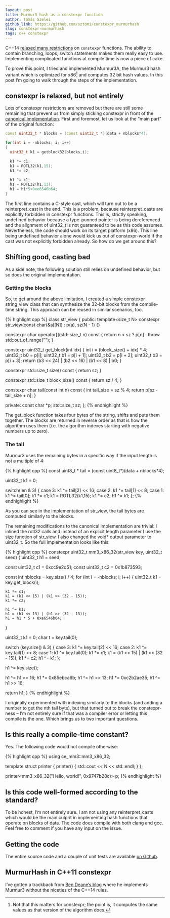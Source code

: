 ```yaml
---
layout: post
title: Murmur3 hash as a constexpr function
author: Tamás Szelei
github_link: https://github.com/sztomi/constexpr_murmurhash
slug: constexpr-murmurhash
tags: c++ constexpr
---
```


C++14 [relaxed many restrictions](https://en.wikipedia.org/wiki/C%2B%2B14#Relaxed_constexpr_restrictions) on `constexpr` functions. The ability to contain branching, loops, switch statements makes them really easy to use. Implementing complicated functions at compile time is now a piece of cake.

To prove this point, I tried and implemented Murmur3A, the Murmur3 hash variant which is optimized for x86[^1] and computes 32 bit hash values. In this post I’m going to walk through the steps of the implementation.

<!-- more -->

## constexpr is relaxed, but not entirely

Lots of constexpr restrictions are removed but there are still some remaining that prevent us from simply sticking constexpr in front of the [canonical implementation](https://web.archive.org/web/20160310090124/https://code.google.com/p/smhasher/source/browse/trunk/MurmurHash3.cpp). First and foremost, let us look at the “main part” of the original function:

```cpp
const uint32_t * blocks = (const uint32_t *)(data + nblocks*4);

for(int i = -nblocks; i; i++)
{
  uint32_t k1 = getblock32(blocks,i);

  k1 *= c1;
  k1 = ROTL32(k1,15);
  k1 *= c2;

  h1 ^= k1;
  h1 = ROTL32(h1,13);
  h1 = h1*5+0xe6546b64;
}
```

The first line contains a C-style cast, which will turn out to be a reinterpret_cast in the end. This is a problem, because reinterpret_casts are explicitly forbidden in constexpr functions. This is, strictly speaking, undefined behavior because a type-punned pointer is being dereferenced and the alignment of uint32_t is not guaranteed to be as this code assumes. Nevertheless, the code should work on its target platform (x86). This line being undefined behavior alone would kick us out of constexpr-world if the cast was not explicitly forbidden already. So how do we get around this?

## Shifting good, casting bad

As a side note, the following solution still relies on undefined behavior, but so does the original implementation.

### Getting the blocks

So, to get around the above limitation, I created a simple constexpr string_view class that can synthesize the 32-bit blocks from the compile-time string. This approach can be reused in similar scenarios, too.

{% highlight cpp %}
class str_view {
public:
  template<size_t N>
  constexpr str_view(const char(&a)[N])
      : p(a), sz(N - 1) {}

  constexpr char operator[](std::size_t n) const {
    return n < sz ? p[n] : throw std::out_of_range("");
  }

  constexpr uint32_t get_block(int idx) {
    int i = (block_size() + idx) * 4;
    uint32_t b0 = p[i];
    uint32_t b1 = p[i + 1];
    uint32_t b2 = p[i + 2];
    uint32_t b3 = p[i + 3];
    return (b3 << 24) | (b2 << 16) | (b1 << 8) | b0;
  }

  constexpr std::size_t size() const { return sz; }

  constexpr std::size_t block_size() const { return sz / 4; }

  constexpr char tail(const int n) const {
    int tail_size = sz % 4;
    return p[sz - tail_size + n];
  }

private:
  const char *p;
  std::size_t sz;
};
{% endhighlight %}

The get_block function takes four bytes of the string, shifts and puts them together. The blocks are returned in reverse order as that is how the algorithm uses them (i.e. the algorithm indexes starting with negative numbers up to zero).

### The tail

Murmur3 uses the remaining bytes in a specific way if the input length is not a multiple of 4:


{% highlight cpp %}
  const uint8_t * tail = (const uint8_t*)(data + nblocks*4);

  uint32_t k1 = 0;

  switch(len & 3)
  {
  case 3: k1 ^= tail[2] << 16;
  case 2: k1 ^= tail[1] << 8;
  case 1: k1 ^= tail[0];
          k1 *= c1; k1 = ROTL32(k1,15); k1 *= c2; h1 ^= k1;
  };
{% endhighlight %}

As you can see in the implementation of str_view, the tail bytes are computed similarly to the blocks.

The remaining modifications to the canonical implementation are trivial: I inlined the rotl32 calls and instead of an explicit length parameter I use the size function of str_view. I also changed the void* output parameter to uint32_t. So the full implementation looks like this:


{% highlight cpp %}
constexpr uint32_t mm3_x86_32(str_view key, uint32_t seed) {
  uint32_t h1 = seed;

  const uint32_t c1 = 0xcc9e2d51;
  const uint32_t c2 = 0x1b873593;

  const int nblocks = key.size() / 4;
  for (int i = -nblocks; i; i++) {
    uint32_t k1 = key.get_block(i);

    k1 *= c1;
    k1 = (k1 << 15) | (k1 >> (32 - 15));
    k1 *= c2;

    h1 ^= k1;
    h1 = (h1 << 13) | (h1 >> (32 - 13));
    h1 = h1 * 5 + 0xe6546b64;
  }

  uint32_t k1 = 0;
  char t = key.tail(0);

  switch (key.size() & 3) {
  case 3:
    k1 ^= key.tail(2) << 16;
  case 2:
    k1 ^= key.tail(1) << 8;
  case 1:
    k1 ^= key.tail(0);
    k1 *= c1;
    k1 = (k1 << 15) | (k1 >> (32 - 15));
    k1 *= c2;
    h1 ^= k1;
  };

  h1 ^= key.size();

  h1 ^= h1 >> 16;
  h1 *= 0x85ebca6b;
  h1 ^= h1 >> 13;
  h1 *= 0xc2b2ae35;
  h1 ^= h1 >> 16;

  return h1;
}
{% endhighlight %}

I originally experimented with indexing similarly to the blocks (and adding a number to get the nth tail byte), but that turned out to break the constexpr-ness – I’m not entirely sure if that was a compiler error or letting this compile is the one. Which brings us to two important questions.

## Is this really a compile-time constant?

Yes. The following code would not compile otherwise:

{% highlight cpp %}
using ce_mm3::mm3_x86_32;

template<int N>
struct printer
{
    printer() { std::cout << N << std::endl; }
};

printer<mm3_x86_32("Hello, world!", 0x9747b28c)> p;
{% endhighlight %}

## Is this code well-formed according to the standard?

To be honest, I’m not entirely sure. I am not using any reinterpret_casts which would be the main culprit in implementing hash functions that operate on blocks of data. The code does compile with both clang and gcc. Feel free to comment if you have any input on the issue.

## Getting the code

The entire source code and a couple of unit tests are available [on Github](https://github.com/sztomi/constexpr_murmurhash).

## MurmurHash in C++11 constexpr

I’ve gotten a trackback from [Ben Deane’s blog](https://web.archive.org/web/20160310090124/http://www.elbeno.com/blog/?p=1254) where he implements Murmur3 without the niceties of the C++14 rules.

[^1]: Not that this matters for constexpr; the point is, it computes the same values as that version of the algorithm does.
